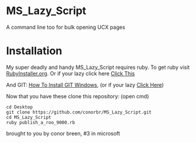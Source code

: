 # MS_Lazy_Script
A command line too for bulk opening UCX pages

# Installation
 My super deadly and handy MS_Lazy_Script requires ruby. To get ruby visit [RubyInstaller.org](https://rubyinstaller.org). Or if your lazy click here [Click This](https://github.com/oneclick/rubyinstaller2/releases/download/rubyinstaller-2.4.3-1/rubyinstaller-2.4.3-1-x64.exe)

And GIT: [How To Install GIT Windows](https://www.atlassian.com/git/tutorials/install-git#windows), (or if your lazy [Click Here](https://github.com/oneclick/rubyinstaller2/releases/download/rubyinstaller-2.4.3-1/rubyinstaller-2.4.3-1-x64.exe))

Now that you have these clone this repository:
(open cmd)

```
cd Desktop
git clone https://github.com/conorbr/MS_Lazy_Script.git
cd MS_Lazy_Script
ruby publish_a_roo_9000.rb
```

brought to you by conor breen, #3 in microsoft
